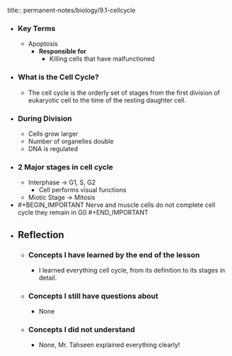 title:: permanent-notes/biology/9.1-cellcycle

- ### Key Terms
	- Apoptosis
		- **Responsible for**
			- Killing cells that have malfunctioned
- ### What is the Cell Cycle?
	- The cell cycle is the orderly set of stages from the first division of eukaryotic cell to the time of the resting daughter cell.
- ### During Division
	- Cells grow larger
	- Number of organelles double
	- DNA is regulated
- ### 2 Major stages in cell cycle
	- Interphase -> G1, S, G2
		- Cell performs visual functions
	- Miotic Stage -> Mitosis
- #+BEGIN_IMPORTANT
  Nerve and muscle cells do not complete cell cycle they remain in G0
  #+END_IMPORTANT
- ## Reflection
	- ### Concepts I have learned by the end of the lesson
		- I learned everything cell cycle, from its definition to its stages in detail.
	- ### Concepts I still have questions about
		- None
	- ### Concepts I did not understand
		- None, Mr. Tahseen explained everything clearly!